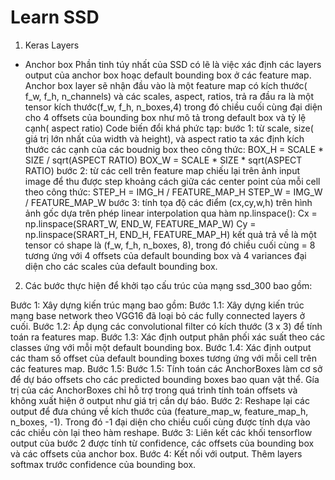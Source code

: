 # Learn SSD
1. Keras Layers
- Anchor box
Phần tinh túy nhất của SSD có lẽ là việc xác định các layers output của anchor box hoạc default bounding box ở các feature map.
Anchor box layer sẽ nhận đầu vào là một feature map có kích thước( f_w, f_h, n_channels) và các scales, aspect,
ratios, trả ra đầu ra là một tensor kích thước(f_w, f_h, n_boxes,4) trong đó chiều cuối cùng đại diện cho 4 offsets của bounding box
như mô tả trong default box và tỷ lệ cạnh( aspect ratio)
Code biến đổi khá phức tạp:
bước 1: từ scale, size( giá trị lớn nhất của width và height), và aspect ratio ta xác định kích thước các cạnh của các boudnig box theo công thức:
        BOX_H = SCALE * SIZE / sqrt(ASPECT RATIO)
        BOX_W = SCALE * SIZE * sqrt(ASPECT RATIO)
bước 2: từ các cell trên feature map chiếu lại trên ảnh input image để thu được step khoảng cách giữa các center point của mỗi cell theo công thức:
        STEP_H = IMG_H / FEATURE_MAP_H
        STEP_W = IMG_W / FEATURE_MAP_W
bước 3: tính tọa độ các điểm (cx,cy,w,h) trên hình ảnh gốc dựa trên phép linear interpolation qua hàm np.linspace():
        Cx = np.linspace(SRART_W, END_W, FEATURE_MAP_W)
        Cy = np.linspace(SRART_H, END_H, FEATURE_MAP_H)
kết quả trả về là một tensor có shape là (f_w, f_h, n_boxes, 8), trong đó chiều cuối cùng = 8 tương ứng với 4 offsets của default bounding box 
và 4 variances đại diện cho các scales của default bounding box.

2. Các bước thực hiện để khởi tạo cấu trúc của mạng ssd_300 bao gồm:

Bước 1: Xây dựng kiến trúc mạng bao gồm:
Bước 1.1: Xây dựng kiến trúc mạng base network theo VGG16 đã loại bỏ các fully connected layers ở cuối.
Bước 1.2: Áp dụng các convolutional filter có kích thước (3 x 3) để tính toán ra features map.
Bước 1.3: Xác định output phân phối xác suất theo các classes ứng với mỗi một default bounding box.
Bước 1.4: Xác định output các tham số offset của default bounding boxes tương ứng với mỗi cell trên các features map.
Bước 1.5: Bước 1.5: Tính toán các AnchorBoxes làm cơ sở để dự báo offsets cho các predicted bounding boxes bao quan vật thể. Gía trị của các AnchorBoxes chỉ hỗ trợ trong quá trình tính toán offsets và không xuất hiện ở output như giá trị cần dự báo.
Bước 2: Reshape lại các output để đưa chúng về kích thước của (feature_map_w, feature_map_h, n_boxes, -1). Trong đó -1 đại diện cho chiều cuối cùng được tính dựa vào các chiều còn lại theo hàm reshape.
Bước 3: Liên kết các khối tensorflow output của bước 2 được tính từ confidence, các offsets của bounding box và các offsets của anchor box.
Bước 4: Kết nối với output. Thêm layers softmax trước confidence của bounding box.
